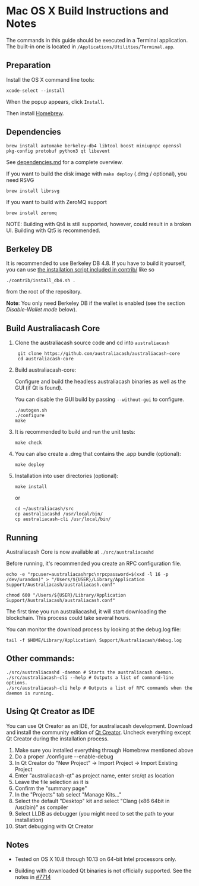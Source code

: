 Mac OS X Build Instructions and Notes
====================================
The commands in this guide should be executed in a Terminal application.
The built-in one is located in `/Applications/Utilities/Terminal.app`.

Preparation
-----------
Install the OS X command line tools:

`xcode-select --install`

When the popup appears, click `Install`.

Then install [Homebrew](https://brew.sh).

Dependencies
----------------------

    brew install automake berkeley-db4 libtool boost miniupnpc openssl pkg-config protobuf python3 qt libevent

See [dependencies.md](dependencies.md) for a complete overview.

If you want to build the disk image with `make deploy` (.dmg / optional), you need RSVG

    brew install librsvg

If you want to build with ZeroMQ support
    
    brew install zeromq

NOTE: Building with Qt4 is still supported, however, could result in a broken UI. Building with Qt5 is recommended.

Berkeley DB
-----------
It is recommended to use Berkeley DB 4.8. If you have to build it yourself,
you can use [the installation script included in contrib/](/contrib/install_db4.sh)
like so

```shell
./contrib/install_db4.sh .
```

from the root of the repository.

**Note**: You only need Berkeley DB if the wallet is enabled (see the section *Disable-Wallet mode* below).

Build Australiacash Core
------------------------

1. Clone the australiacash source code and cd into `australiacash`

        git clone https://github.com/australiacash/australiacash-core
        cd australiacash-core

2.  Build australiacash-core:

    Configure and build the headless australiacash binaries as well as the GUI (if Qt is found).

    You can disable the GUI build by passing `--without-gui` to configure.

        ./autogen.sh
        ./configure
        make

3.  It is recommended to build and run the unit tests:

        make check

4.  You can also create a .dmg that contains the .app bundle (optional):

        make deploy

5.  Installation into user directories (optional):

        make install

    or

        cd ~/australiacash/src
        cp australiacashd /usr/local/bin/
        cp australiacash-cli /usr/local/bin/

Running
-------

Australiacash Core is now available at `./src/australiacashd`

Before running, it's recommended you create an RPC configuration file.

    echo -e "rpcuser=australiacashrpc\nrpcpassword=$(xxd -l 16 -p /dev/urandom)" > "/Users/${USER}/Library/Application Support/Australiacash/australiacash.conf"

    chmod 600 "/Users/${USER}/Library/Application Support/Australiacash/australiacash.conf"

The first time you run australiacashd, it will start downloading the blockchain. This process could take several hours.

You can monitor the download process by looking at the debug.log file:

    tail -f $HOME/Library/Application\ Support/Australiacash/debug.log

Other commands:
-------

    ./src/australiacashd -daemon # Starts the australiacash daemon.
    ./src/australiacash-cli --help # Outputs a list of command-line options.
    ./src/australiacash-cli help # Outputs a list of RPC commands when the daemon is running.

Using Qt Creator as IDE
------------------------
You can use Qt Creator as an IDE, for australiacash development.
Download and install the community edition of [Qt Creator](https://www.qt.io/download/).
Uncheck everything except Qt Creator during the installation process.

1. Make sure you installed everything through Homebrew mentioned above
2. Do a proper ./configure --enable-debug
3. In Qt Creator do "New Project" -> Import Project -> Import Existing Project
4. Enter "australiacash-qt" as project name, enter src/qt as location
5. Leave the file selection as it is
6. Confirm the "summary page"
7. In the "Projects" tab select "Manage Kits..."
8. Select the default "Desktop" kit and select "Clang (x86 64bit in /usr/bin)" as compiler
9. Select LLDB as debugger (you might need to set the path to your installation)
10. Start debugging with Qt Creator

Notes
-----

* Tested on OS X 10.8 through 10.13 on 64-bit Intel processors only.

* Building with downloaded Qt binaries is not officially supported. See the notes in [#7714](https://github.com/bitcoin/bitcoin/issues/7714)
